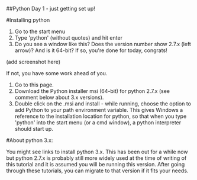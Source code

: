 ##Python Day 1 - just getting set up!
 
#Installing python
 
1. Go to the start menu
2. Type 'python' (without quotes) and hit enter
3. Do you see a window like this? Does the version number show 2.7.x (left arrow)? And is it 64-bit? If so, you're done for today, congrats!
 
 (add screenshot here)
 
 
If not, you have some work ahead of you. 
1. Go to this page.
2. Download the Python installer msi (64-bit) for python 2.7.x (see comment below about 3.x versions).
3. Double click on the .msi and install - while running, choose the option to add Python to your path environment variable. 
This gives Windows a reference to the installation location for python, so that when you type 'python' into the start 
menu (or a cmd window), a python interpreter should start up.

#About python 3.x:

You might see links to install python 3.x. This has been out for a while now but python 2.7.x is probably still more widely used at the time of writing of this tutorial and it is assumed you will be running this version. After going through these tutorials, you can migrate to that version if it fits your needs.
